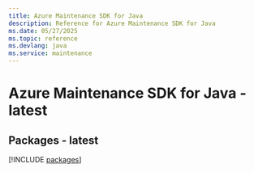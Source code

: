 ```yaml
---
title: Azure Maintenance SDK for Java
description: Reference for Azure Maintenance SDK for Java
ms.date: 05/27/2025
ms.topic: reference
ms.devlang: java
ms.service: maintenance
---
```

# Azure Maintenance SDK for Java - latest
## Packages - latest
[!INCLUDE [packages](maintenance-index.md)]